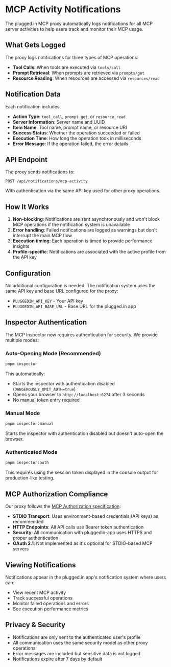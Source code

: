 # MCP Activity Notifications

The plugged.in MCP proxy automatically logs notifications for all MCP server activities to help users track and monitor their MCP usage.

## What Gets Logged

The proxy logs notifications for three types of MCP operations:

- **Tool Calls**: When tools are executed via `tools/call`
- **Prompt Retrieval**: When prompts are retrieved via `prompts/get` 
- **Resource Reading**: When resources are accessed via `resources/read`

## Notification Data

Each notification includes:

- **Action Type**: `tool_call`, `prompt_get`, or `resource_read`
- **Server Information**: Server name and UUID
- **Item Name**: Tool name, prompt name, or resource URI
- **Success Status**: Whether the operation succeeded or failed
- **Execution Time**: How long the operation took in milliseconds
- **Error Message**: If the operation failed, the error details

## API Endpoint

The proxy sends notifications to:
```
POST /api/notifications/mcp-activity
```

With authentication via the same API key used for other proxy operations.

## How It Works

1. **Non-blocking**: Notifications are sent asynchronously and won't block MCP operations if the notification system is unavailable
2. **Error handling**: Failed notifications are logged as warnings but don't interrupt the main MCP flow
3. **Execution timing**: Each operation is timed to provide performance insights
4. **Profile-specific**: Notifications are associated with the active profile from the API key

## Configuration

No additional configuration is needed. The notification system uses the same API key and base URL configured for the proxy:

- `PLUGGEDIN_API_KEY` - Your API key
- `PLUGGEDIN_API_BASE_URL` - Base URL for the plugged.in app

## Inspector Authentication

The MCP Inspector now requires authentication for security. We provide multiple modes:

### Auto-Opening Mode (Recommended)
```bash
pnpm inspector
```
This automatically:
- Starts the inspector with authentication disabled (`DANGEROUSLY_OMIT_AUTH=true`)
- Opens your browser to `http://localhost:6274` after 3 seconds
- No manual token entry required

### Manual Mode
```bash
pnpm inspector:manual
```
Starts the inspector with authentication disabled but doesn't auto-open the browser.

### Authenticated Mode
```bash
pnpm inspector:auth
```
This requires using the session token displayed in the console output for production-like testing.

## MCP Authorization Compliance

Our proxy follows the [MCP Authorization specification](https://modelcontextprotocol.io/specification/2025-03-26/basic/authorization):

- **STDIO Transport**: Uses environment-based credentials (API keys) as recommended
- **HTTP Endpoints**: All API calls use Bearer token authentication
- **Security**: All communication with pluggedin-app uses HTTPS and proper authentication
- **OAuth 2.1**: Not implemented as it's optional for STDIO-based MCP servers

## Viewing Notifications

Notifications appear in the plugged.in app's notification system where users can:

- View recent MCP activity
- Track successful operations
- Monitor failed operations and errors
- See execution performance metrics

## Privacy & Security

- Notifications are only sent to the authenticated user's profile
- All communication uses the same security model as other proxy operations
- Error messages are included but sensitive data is not logged
- Notifications expire after 7 days by default 
